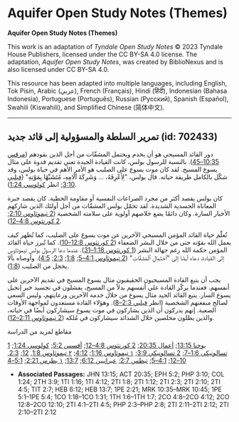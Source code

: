 # Aquifer Open Study Notes (Themes)

**Aquifer Open Study Notes (Themes)**

This work is an adaptation of *Tyndale Open Study Notes* © 2023 Tyndale House Publishers, licensed under the CC BY\-SA 4\.0 license. The adaptation, *Aquifer Open Study Notes*, was created by BiblioNexus and is also licensed under CC BY\-SA 4\.0\.

This resource has been adapted into multiple languages, including English, Tok Pisin, Arabic (عربي), French (Français), Hindi (हिंदी), Indonesian (Bahasa Indonesia), Portuguese (Português), Russian (Русский), Spanish (Español), Swahili (Kiswahili), and Simplified Chinese (简体中文).



--------------------------------

## تمرير السلطة والمسؤولية إلى قائد جديد (id: 702433)

دور القائد المسيحي هو أن يخدم ويحتمل المشقّات من أجل الذين يقودهم ([مرقس 10:35–45](https://ref.ly/Mark10:35-Mark10:45)). بالنسبة للرسول بولس، كانت القيادة الجيدة تعني تقديم قدوة على مثال يسوع المسيح. لقد كان موت يسوع على الصليب هو الأمر الأهم في حياة بولس، وقد شكّل بالكامل طريقة حياته. قال بولس، "لِأَعْرِفَهُ، ... وَشَرِكَةَ آلَامِهِ، مُتَشَبِّهًا بِمَوْتِهِ" ([فيلبي 3:10](https://ref.ly/Phil3:10); انظر [كولوسي 1:24](https://ref.ly/Col1:24)).

كان بولس يقصد أكثر من مجرد الصراعات النفسية أو مقاومة الخطية. كان يقصد خبرة المعاناة الجسدية الشديدة. لقد تحمّل بولس المشقّات من أجل أولئك الذين شاركهم الأخبار السارة. وكان دائمًا يضع خلاصهم أولوية على سلامته الشخصية ([2 تيموثاوس 2:10](https://ref.ly/2Tim2:10); [2 كورنثوس 4:8–12](https://ref.ly/2Cor4:8-2Cor4:12)).

تُعلّم حياة القائد المؤمن المسيحي الآخرين عن موت يسوع على الصليب، كما تُظهر كيف يعمل الله بقوّته حتى من خلال البشر الضعفاء ([2 كورنثوس 12:8–10](https://ref.ly/2Cor12:8-2Cor12:10)). كما تُبرز حياة القائد المؤمن حكمة الله رغم جهالة البشر ([1 كورنثوس 1:18–31](https://ref.ly/1Cor1:18-1Cor1:31)). عندما دعا الرسول بولس تيموثاوس إلى القيادة، دعاه أيضًا إلى "ٱحْتَمِالِ ٱلْمَشَقَّاتِ" ([2 تيموثاوس 4:1–5](https://ref.ly/2Tim4:1-2Tim4:5); [1:8](https://ref.ly/2Tim1:8); [2:3](https://ref.ly/2Tim2:3); [4:5](https://ref.ly/2Tim4:5)). وأوصاه بألا يخجل من الصليب ([1:8](https://ref.ly/2Tim1:8)).

يجب أن يتبع القادة المسيحيون الحقيقيون مثال يسوع المسيح في تقديم الآخرين على أنفسهم. فعندما يركّز القادة على أنفسهم بدلاً من المسيح، يفشلون في تجسيد خبر إنجيل يسوع السار. يتبع القائد الجيد مثال يسوع من خلال خدمة الآخرين ورعايتهم، وليس السعي لصالح منفعتهم الشخصية (انظر [فيلبي 2:3–8](https://ref.ly/Phil2:3-Phil2:8)). وهؤلاء القادة مستعدون لمواجهة الأوقات الصعبة. إنهم يدركون أن الذين يشاركون في موت يسوع سيشاركون أيضًا في حياته، والذين يظلون مخلصين خلال الشدائد سيشاركون في مُلكه ([2 تيموثاوس 2:11–12](https://ref.ly/2Tim2:11-2Tim2:12)).

مقاطع لمزيد من الدراسة

[يوحنا 13:15](https://ref.ly/John13:15); [أعمال 20:35](https://ref.ly/Acts20:35); [2 كورنثوس 4:8–12](https://ref.ly/2Cor4:8-2Cor4:12); [أفسس 5:2](https://ref.ly/Eph5:2); [كولوسي 1:24](https://ref.ly/Col1:24); [1 تسالونيكي 1:6–7](https://ref.ly/1Thess1:6-1Thess1:7); [2 تسالونيكي 3:9](https://ref.ly/2Thess3:9); [١ تيموثاوس 1:16](https://ref.ly/1Tim1:16); [4:12](https://ref.ly/1Tim4:12); [٢ تيموثاوس 1:8](https://ref.ly/2Tim1:8), [12](https://ref.ly/2Tim1:12); [2:3](https://ref.ly/2Tim2:3), [10–12](https://ref.ly/2Tim2:10-2Tim2:12); [4:1–5](https://ref.ly/2Tim4:1-2Tim4:5); [تيطس 2:7](https://ref.ly/Titus2:7); [عبرانيين 6:12](https://ref.ly/Heb6:12); [13:7](https://ref.ly/Heb13:7); [١ بطرس 2:21](https://ref.ly/1Pet2:21); [5:1–4](https://ref.ly/1Pet5:1-1Pet5:4)

* **Associated Passages:** JHN 13:15; ACT 20:35; EPH 5:2; PHP 3:10; COL 1:24; 2TH 3:9; 1TI 1:16; 1TI 4:12; 2TI 1:8; 2TI 1:12; 2TI 2:3; 2TI 2:10; 2TI 4:5; TIT 2:7; HEB 6:12; HEB 13:7; 1PE 2:21; MRK 10:35–MRK 10:45; 1PE 5:1–1PE 5:4; 1CO 1:18–1CO 1:31; 1TH 1:6–1TH 1:7; 2CO 4:8–2CO 4:12; 2CO 12:8–2CO 12:10; 2TI 4:1–2TI 4:5; PHP 2:3–PHP 2:8; 2TI 2:11–2TI 2:12; 2TI 2:10–2TI 2:12

